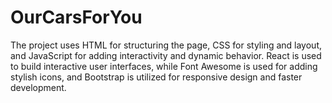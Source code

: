 # OurCarsForYou
The project uses HTML for structuring the page, CSS for styling and layout, and JavaScript for adding interactivity and dynamic behavior. React is used to build interactive user interfaces, while Font Awesome is used for adding stylish icons, and Bootstrap is utilized for responsive design and faster development.
